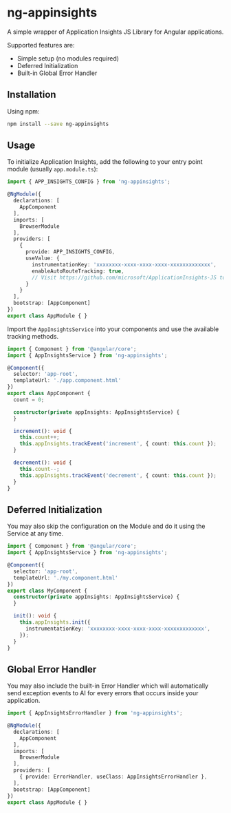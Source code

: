 # ng-appinsights

A simple wrapper of Application Insights JS Library for Angular applications. 

Supported features are:
- Simple setup (no modules required)
- Deferred Initialization
- Built-in Global Error Handler

## Installation

Using npm:

```bash
npm install --save ng-appinsights
```

## Usage

To initialize Application Insights, add the following to your entry point module (usually `app.module.ts`):

```typescript
import { APP_INSIGHTS_CONFIG } from 'ng-appinsights';

@NgModule({
  declarations: [
    AppComponent
  ],
  imports: [
    BrowserModule
  ],
  providers: [
    {
      provide: APP_INSIGHTS_CONFIG,
      useValue: {
        instrumentationKey: 'xxxxxxxx-xxxx-xxxx-xxxx-xxxxxxxxxxxxx',
        enableAutoRouteTracking: true,
        // Visit https://github.com/microsoft/ApplicationInsights-JS to know all possible configurations.
      }
    }
  ],
  bootstrap: [AppComponent]
})
export class AppModule { }
```

Import the `AppInsightsService` into your components and use the available tracking methods.

```typescript
import { Component } from '@angular/core';
import { AppInsightsService } from 'ng-appinsights';

@Component({
  selector: 'app-root',
  templateUrl: './app.component.html'
})
export class AppComponent {
  count = 0;

  constructor(private appInsights: AppInsightsService) {
  }

  increment(): void {
    this.count++;
    this.appInsights.trackEvent('increment', { count: this.count });
  }

  decrement(): void {
    this.count--;
    this.appInsights.trackEvent('decrement', { count: this.count });
  }
}
```

## Deferred Initialization

You may also skip the configuration on the Module and do it using the Service at any time.

```typescript
import { Component } from '@angular/core';
import { AppInsightsService } from 'ng-appinsights';

@Component({
  selector: 'app-root',
  templateUrl: './my.component.html'
})
export class MyComponent {
  constructor(private appInsights: AppInsightsService) {
  }

  init(): void {
    this.appInsights.init({
      instrumentationKey: 'xxxxxxxx-xxxx-xxxx-xxxx-xxxxxxxxxxxxx',
    });
  }
}
```

## Global Error Handler

You may also include the built-in Error Handler which will automatically send exception events to AI for every errors that occurs inside your application.

```typescript
import { AppInsightsErrorHandler } from 'ng-appinsights';

@NgModule({
  declarations: [
    AppComponent
  ],
  imports: [
    BrowserModule
  ],
  providers: [
    { provide: ErrorHandler, useClass: AppInsightsErrorHandler },
  ],
  bootstrap: [AppComponent]
})
export class AppModule { }
```
